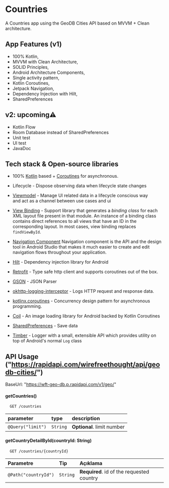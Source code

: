 
# Countries

A Countries app using the GeoDB Cities API based on MVVM + Clean architecture.

## App Features (v1)

* 100% Kotlin,
* MVVM with Clean Architecture,
* SOLID Principles,
* Android Architecture Components,
* Single activity pattern,
* Kotlin Coroutines,
* Jetpack Navigation,
* Dependency Injection with Hilt,
* SharedPreferences

## v2: upcoming⚠️
* Kotlin Flow
* Room Database instead of SharedPreferences
* Unit test
* UI test
* JavaDoc
  
## Tech stack & Open-source libraries

- 100%  [Kotlin](https://kotlinlang.org/)  based +  [Coroutines](https://github.com/Kotlin/kotlinx.coroutines) for asynchronous.
- Lifecycle - Dispose observing data when lifecycle state changes
- [Viewmodel](https://developer.android.com/topic/libraries/architecture/viewmodel) - Manage UI related data in a lifecycle conscious way  
  and act as a channel between use cases and ui
- [View Binding](https://developer.android.com/topic/libraries/view-binding) - Support library that generates a _binding class_ for each XML layout file present in that module. An instance of a binding class contains direct references to all views that have an ID in the corresponding layout. In most cases, view binding replaces  `findViewById`.
- [Navigation Component](https://developer.android.com/guide/navigation) Navigation component is the API and the design tool in Android Studio that makes it much easier to create and edit navigation flows throughout your application.

- [Hilt](https://developer.android.com/training/dependency-injection/hilt-android) - Dependency injection library for Android
- [Retrofit](https://square.github.io/retrofit/) - Type safe http client and supports coroutines out of the box.
- [GSON](https://github.com/square/moshi) - JSON Parser
- [okhttp-logging-interceptor](https://github.com/square/okhttp/blob/master/okhttp-logging-interceptor/README.md) - Logs HTTP request and response data.
- [kotlinx.coroutines](https://github.com/Kotlin/kotlinx.coroutines) - Concurrency design pattern for asynchronous programming.

- [Coil](https://coil-kt.github.io/coil/) - An image loading library for Android backed by Kotlin Coroutines
- [SharedPreferences](https://developer.android.com/reference/android/content/SharedPreferences) - Save data

- [Timber](https://github.com/JakeWharton/timber) - Logger with a small, extensible API which provides utility on top of Android's normal  `Log` class

  
## API Usage ("https://rapidapi.com/wirefreethought/api/geodb-cities/")
BaseUrl: "https://wft-geo-db.p.rapidapi.com/v1/geo/"

#### getCountries()

```https
  GET /countries
```

| parameter | type     | description                |
| :-------- | :------- | :------------------------- |
| `@Query("limit")` | `String` | **Optional**. limit number |

#### getCountryDetailById(countryId: String)

```https
  GET /countries/{countryId}
```

| Parametre | Tip     | Açıklama                       |
| :-------- | :------- | :-------------------------------- |
| `@Path("countryId")` | `String` | **Required**. id of the requested country |
